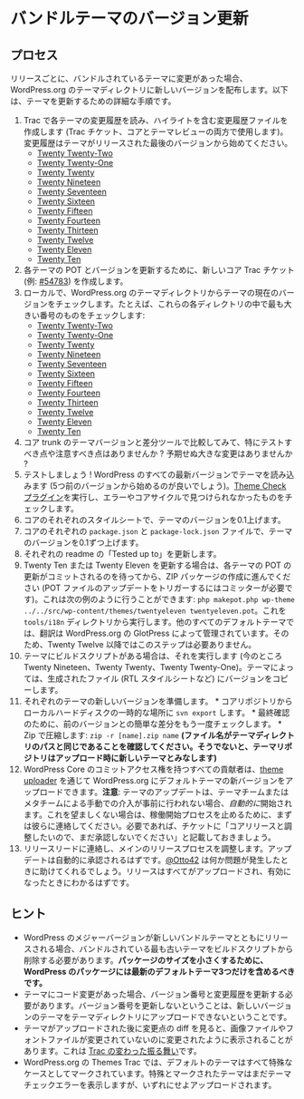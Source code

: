 <!--
# Updating Bundled Theme Versions
-->

# バンドルテーマのバージョン更新

<!--
## The Process
-->

## プロセス

<!--
Every release, if there have been any changes in a bundled theme, we ship a new version to the WordPress.org theme directory. What follows are detailed steps to update the themes.
-->

リリースごとに、バンドルされているテーマに変更があった場合、WordPress.org のテーマディレクトリに新しいバージョンを配布します。以下は、テーマを更新するための詳細な手順です。

<!--
1.  Read each theme’s changelog in Trac, and create a changelog file with the highlights (used in Trac tickets, both core and theme review). The changelog should start at the last version of the theme released.
    *   [Twenty Twenty-Two](https://core.trac.wordpress.org/log/trunk/src/wp-content/themes/twentytwentyone/)
    *   [Twenty Twenty-One](https://core.trac.wordpress.org/log/trunk/src/wp-content/themes/twentytwentyone/)
    *   [Twenty Twenty](https://core.trac.wordpress.org/log/trunk/src/wp-content/themes/twentytwenty/)
    *   [Twenty Nineteen](https://core.trac.wordpress.org/log/trunk/src/wp-content/themes/twentynineteen/)
    *   [Twenty Seventeen](https://core.trac.wordpress.org/log/trunk/src/wp-content/themes/twentyseventeen/)
    *   [Twenty Sixteen](https://core.trac.wordpress.org/log/trunk/src/wp-content/themes/twentysixteen/)
    *   [Twenty Fifteen](https://core.trac.wordpress.org/log/trunk/src/wp-content/themes/twentyfifteen/)
    *   [Twenty Fourteen](https://core.trac.wordpress.org/log/trunk/src/wp-content/themes/twentyfourteen/)
    *   [Twenty Thirteen](https://core.trac.wordpress.org/log/trunk/src/wp-content/themes/twentythirteen/)
    *   [Twenty Twelve](https://core.trac.wordpress.org/log/trunk/src/wp-content/themes/twentytwelve/)
    *   [Twenty Eleven](https://core.trac.wordpress.org/log/trunk/src/wp-content/themes/twentyeleven/)
    *   [Twenty Ten](https://core.trac.wordpress.org/log/trunk/src/wp-content/themes/twentyten/)
2.  Create a new core Trac ticket (like [#54783](https://core.trac.wordpress.org/ticket/54783)) to bump the POT and versions for each theme.
3.  Locally, check out the current version of the theme from the WordPress.org theme directory, e.g., the largest number in each of these directories:
    *   [Twenty Twenty-Two](https://themes.svn.wordpress.org/twentytwentytwo/)
    *   [Twenty Twenty-One](https://themes.svn.wordpress.org/twentytwentyone/)
    *   [Twenty Twenty](https://themes.svn.wordpress.org/twentytwenty/)
    *   [Twenty Nineteen](https://themes.svn.wordpress.org/twentynineteen/)
    *   [Twenty Seventeen](https://themes.svn.wordpress.org/twentyseventeen/)
    *   [Twenty Sixteen](https://themes.svn.wordpress.org/twentysixteen/)
    *   [Twenty Fifteen](https://themes.svn.wordpress.org/twentyfifteen/)
    *   [Twenty Fourteen](https://themes.svn.wordpress.org/twentyfourteen/)
    *   [Twenty Thirteen](https://themes.svn.wordpress.org/twentythirteen/)
    *   [Twenty Twelve](https://themes.svn.wordpress.org/twentytwelve/)
    *   [Twenty Eleven](https://themes.svn.wordpress.org/twentyeleven/)
    *   [Twenty Ten](https://themes.svn.wordpress.org/twentyten/)
4.  Compare with a diff tool to the theme versions in core trunk, is there anything to test or note specifically? Any big unexpected changes?
5.  Test! Load the themes on all recent versions of WordPress (five back is a good place to start). Run the [Theme Check plugin](https://wordpress.org/plugins/theme-check/), and check for any errors or things we didn’t catch in the core cycle.
6.  Bump the theme versions by 0.1 in core, in each stylesheet.
7.  Bump the theme versions by 0.1 in core, in each `package.json` and `package-lock.json` file.
8.  Update “Tested up to” in each readme.
9.  If you’re updating Twenty Ten or Twenty Eleven, wait for the POT update for each theme to be committed, then proceed to make the ZIP packages (a committer is needed to trigger the POT files update). This can be done like this example `php makepot.php wp-theme ../../src/wp-content/themes/twentyeleven twentyeleven.pot`. Run that from the `tools/i18n` directory. For all other default themes, translations are managed by WordPress.org GlotPress, outside of the theme. So this step isn’t necessary for Twenty Twelve and later.
10.  Run the theme build script when one is present (currently Twenty Nineteen, Twenty Twenty, and Twenty Twenty-One). Some themes copy the version into generated files (RTL stylesheets, etc.).
11.  Prepare the new version of each theme.
    *   `svn export` from core repository to a temporary location on your local hard drive.
    *   Do another quick diff with the previous version for a final sanity check.
    *   Zip it: `zip -r [name].zip name` **(Be sure the file name is the same as the theme directory path, otherwise the theme repository will consider the theme new on upload.)**
12.  All contributors with WordPress Core commit access are able to upload new versions of the default themes to WordPress.org through the [theme uploader](https://wordpress.org/themes/getting-started/). **Note**: theme updates will go live *automatically* if manual intervention is not taken beforehand by the theme or meta team. If this is not desired, contact them first to prevent the go-live process. If needed: note in the ticket, “Do not approve yet, please. We’d like to coordinate with the core release*.”*
13.  Ping the release lead to coordinate with the main release process. The updates should be approved automatically. [@Otto42](https://profiles.wordpress.org/Otto42/) can help if anything goes wrong, and the release should know when everything is uploaded and live.
-->

1.  Trac で各テーマの変更履歴を読み、ハイライトを含む変更履歴ファイルを作成します (Trac チケット、コアとテーマレビューの両方で使用します)。変更履歴はテーマがリリースされた最後のバージョンから始めてください。
    *   [Twenty Twenty-Two](https://core.trac.wordpress.org/log/trunk/src/wp-content/themes/twentytwentyone/)
    *   [Twenty Twenty-One](https://core.trac.wordpress.org/log/trunk/src/wp-content/themes/twentytwentyone/)
    *   [Twenty Twenty](https://core.trac.wordpress.org/log/trunk/src/wp-content/themes/twentytwenty/)
    *   [Twenty Nineteen](https://core.trac.wordpress.org/log/trunk/src/wp-content/themes/twentynineteen/)
    *   [Twenty Seventeen](https://core.trac.wordpress.org/log/trunk/src/wp-content/themes/twentyseventeen/)
    *   [Twenty Sixteen](https://core.trac.wordpress.org/log/trunk/src/wp-content/themes/twentysixteen/)
    *   [Twenty Fifteen](https://core.trac.wordpress.org/log/trunk/src/wp-content/themes/twentyfifteen/)
    *   [Twenty Fourteen](https://core.trac.wordpress.org/log/trunk/src/wp-content/themes/twentyfourteen/)
    *   [Twenty Thirteen](https://core.trac.wordpress.org/log/trunk/src/wp-content/themes/twentythirteen/)
    *   [Twenty Twelve](https://core.trac.wordpress.org/log/trunk/src/wp-content/themes/twentytwelve/)
    *   [Twenty Eleven](https://core.trac.wordpress.org/log/trunk/src/wp-content/themes/twentyeleven/)
    *   [Twenty Ten](https://core.trac.wordpress.org/log/trunk/src/wp-content/themes/twentyten/)
2.  各テーマの POT とバージョンを更新するために、新しいコア Trac チケット (例: [#54783](https://core.trac.wordpress.org/ticket/54783)) を作成します。
3.  ローカルで、WordPress.org のテーマディレクトリからテーマの現在のバージョンをチェックします。たとえば、これらの各ディレクトリの中で最も大きい番号のものをチェックします:
    *   [Twenty Twenty-Two](https://themes.svn.wordpress.org/twentytwentytwo/)
    *   [Twenty Twenty-One](https://themes.svn.wordpress.org/twentytwentyone/)
    *   [Twenty Twenty](https://themes.svn.wordpress.org/twentytwenty/)
    *   [Twenty Nineteen](https://themes.svn.wordpress.org/twentynineteen/)
    *   [Twenty Seventeen](https://themes.svn.wordpress.org/twentyseventeen/)
    *   [Twenty Sixteen](https://themes.svn.wordpress.org/twentysixteen/)
    *   [Twenty Fifteen](https://themes.svn.wordpress.org/twentyfifteen/)
    *   [Twenty Fourteen](https://themes.svn.wordpress.org/twentyfourteen/)
    *   [Twenty Thirteen](https://themes.svn.wordpress.org/twentythirteen/)
    *   [Twenty Twelve](https://themes.svn.wordpress.org/twentytwelve/)
    *   [Twenty Eleven](https://themes.svn.wordpress.org/twentyeleven/)
    *   [Twenty Ten](https://themes.svn.wordpress.org/twentyten/)
4.  コア trunk のテーマバージョンと差分ツールで比較してみて、特にテストすべき点や注意すべき点はありませんか ? 予期せぬ大きな変更はありませんか ?
5.  テストしましょう ! WordPress のすべての最新バージョンでテーマを読み込みます (5つ前のバージョンから始めるのが良いでしょう)。[Theme Check プラグイン](https://wordpress.org/plugins/theme-check/)を実行し、エラーやコアサイクルで見つけられなかったものをチェックします。
6.  コアのそれぞれのスタイルシートで、テーマのバージョンを0.1上げます。
7.  コアのそれぞれの `package.json` と `package-lock.json` ファイルで、テーマのバージョンを0.1ずつ上げます。
8.  それぞれの readme の「Tested up to」を更新します。
9.  Twenty Ten または Twenty Eleven を更新する場合は、各テーマの POT の更新がコミットされるのを待ってから、ZIP パッケージの作成に進んでください (POT ファイルのアップデートをトリガーするにはコミッターが必要です)。これは次の例のように行うことができます: `php makepot.php wp-theme ../../src/wp-content/themes/twentyeleven twentyeleven.pot`。これを `tools/i18n` ディレクトリから実行します。他のすべてのデフォルトテーマでは、翻訳は WordPress.org の GlotPress によって管理されています。そのため、Twenty Twelve 以降ではこのステップは必要ありません。
10.  テーマにビルドスクリプトがある場合は、それを実行します (今のところ Twenty Nineteen、Twenty Twenty、Twenty Twenty-One)。テーマによっては、生成されたファイル (RTL スタイルシートなど) にバージョンをコピーします。
11.  それぞれのテーマの新しいバージョンを準備します。
    *   コアリポジトリからローカルハードディスクの一時的な場所に `svn export` します。
    *   最終確認のために、前のバージョンとの簡単な差分をもう一度チェックします。
    *   Zip で圧縮します: `zip -r [name].zip name` **(ファイル名がテーマディレクトリのパスと同じであることを確認してください。そうでないと、テーマリポジトリはアップロード時に新しいテーマとみなします)**
12.  WordPress Core のコミットアクセス権を持つすべての貢献者は、[theme uploader](https://wordpress.org/themes/getting-started/) を通じて WordPress.org にデフォルトテーマの新バージョンをアップロードできます。**注意**: テーマのアップデートは、テーマチームまたはメタチームによる手動での介入が事前に行われない場合、*自動的に*開始されます。これを望ましくない場合は、稼働開始プロセスを止めるために、まずは彼らに連絡してください。必要であれば、チケットに「コアリリースと調整したいので、まだ承認しないでください」と記載しておきましょう。
13.  リリースリードに連絡し、メインのリリースプロセスを調整します。アップデートは自動的に承認されるはずです。[@Otto42](https://profiles.wordpress.org/Otto42/) は何か問題が発生したときに助けてくれるでしょう。リリースはすべてがアップロードされ、有効になったときにわかるはずです。

<!--
## Tips
-->

## ヒント

<!--
*   If a major version of WordPress is also being released with a new bundled theme, the oldest theme being bundled needs to be removed from the build script. **To keep packages sizes down, only the 3 most recent default themes should be included in WordPress packages.**
*   If a theme has any code changes, that means it should get a version number bump and changelog update. Not updating the version number means a new version of the theme can’t be uploaded to the theme directory.
*   Sometimes when looking at the diff of changes after a theme is uploaded, you may notice image or font files showing up as changed when they haven’t been changed. This is a [Trac oddity](https://wordpress.slack.com/archives/core-themes/p1471287983000406).
*   All default themes are marked as special cases on WordPress.org Themes Trac. Themes marked as special still show the theme check errors, but they upload anyway.
-->

*   WordPress のメジャーバージョンが新しいバンドルテーマとともにリリースされる場合、バンドルされている最も古いテーマをビルドスクリプトから削除する必要があります。**パッケージのサイズを小さくするために、WordPress のパッケージには最新のデフォルトテーマ3つだけを含めるべきです。**
*   テーマにコード変更があった場合、バージョン番号と変更履歴を更新する必要があります。バージョン番号を更新しないということは、新しいバージョンのテーマをテーマディレクトリにアップロードできないということです。
*   テーマがアップロードされた後に変更点の diff を見ると、画像ファイルやフォントファイルが変更されていないのに変更されたように表示されることがあります。これは [Trac の変わった振る舞い](https://wordpress.slack.com/archives/core-themes/p1471287983000406)です。
*   WordPress.org の Themes Trac では、デフォルトのテーマはすべて特殊なケースとしてマークされています。特殊とマークされたテーマはまだテーマチェックエラーを表示しますが、いずれにせよアップロードされます。
